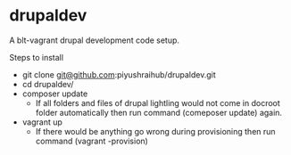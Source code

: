 # drupaldev
A blt-vagrant drupal development code setup.


Steps to install

- git clone git@github.com:piyushraihub/drupaldev.git
- cd drupaldev/
- composer update
   - If all folders and files of drupal lightling would not come in docroot folder automatically then run command (comeposer update) again.
- vagrant up
  - If there would be anything go wrong during provisioning then run command (vagrant -provision)
